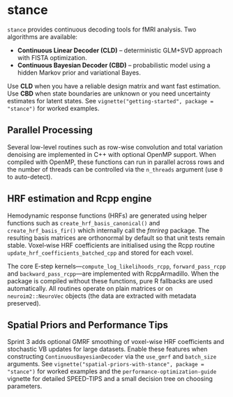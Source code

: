 # stance

`stance` provides continuous decoding tools for fMRI analysis. Two algorithms are available:

* **Continuous Linear Decoder (CLD)** – deterministic GLM+SVD approach with FISTA optimization.
* **Continuous Bayesian Decoder (CBD)** – probabilistic model using a hidden Markov prior and variational Bayes.

Use **CLD** when you have a reliable design matrix and want fast estimation. Use **CBD** when state boundaries are unknown or you need uncertainty estimates for latent states. See `vignette("getting-started", package = "stance")` for worked examples.

## Parallel Processing

Several low-level routines such as row-wise convolution and total variation denoising are implemented in C++ with optional OpenMP support. When compiled with OpenMP, these functions can run in parallel across rows and the number of threads can be controlled via the `n_threads` argument (use `0` to auto-detect).

## HRF estimation and Rcpp engine

Hemodynamic response functions (HRFs) are generated using helper
functions such as `create_hrf_basis_canonical()` and
`create_hrf_basis_fir()` which internally call the *fmrireg* package.
The resulting basis matrices are orthonormal by default so that unit
tests remain stable.  Voxel‑wise HRF coefficients are initialised using
the Rcpp routine `update_hrf_coefficients_batched_cpp` and stored for
each voxel.

The core E‑step kernels—`compute_log_likelihoods_rcpp`,
`forward_pass_rcpp` and `backward_pass_rcpp`—are implemented with
RcppArmadillo.  When the package is compiled without these functions,
pure R fallbacks are used automatically.  All routines operate on plain
matrices or on `neuroim2::NeuroVec` objects (the data are extracted with
metadata preserved).

## Spatial Priors and Performance Tips

Sprint 3 adds optional GMRF smoothing of voxel-wise HRF coefficients and stochastic VB updates for large datasets. Enable these features when constructing `ContinuousBayesianDecoder` via the `use_gmrf` and `batch_size` arguments. See `vignette("spatial-priors-with-stance", package = "stance")` for worked examples and the `performance-optimization-guide` vignette for detailed SPEED-TIPS and a small decision tree on choosing parameters.

